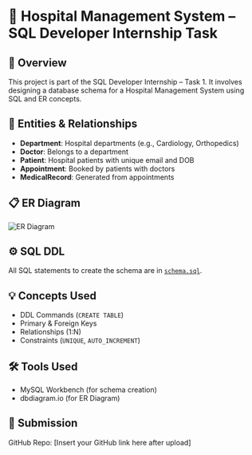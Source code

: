 # 🏥 Hospital Management System – SQL Developer Internship Task

## 📌 Overview
This project is part of the SQL Developer Internship – Task 1. It involves designing a database schema for a Hospital Management System using SQL and ER concepts.

## 🧱 Entities & Relationships
- **Department**: Hospital departments (e.g., Cardiology, Orthopedics)
- **Doctor**: Belongs to a department
- **Patient**: Hospital patients with unique email and DOB
- **Appointment**: Booked by patients with doctors
- **MedicalRecord**: Generated from appointments

## 📋 ER Diagram
![ER Diagram](ER_Diagram.png)

## ⚙️ SQL DDL
All SQL statements to create the schema are in [`schema.sql`](schema.sql).

## 💡 Concepts Used
- DDL Commands (`CREATE TABLE`)
- Primary & Foreign Keys
- Relationships (1:N)
- Constraints (`UNIQUE`, `AUTO_INCREMENT`)

## 🛠 Tools Used
- MySQL Workbench (for schema creation)
- dbdiagram.io (for ER Diagram)

## 🔗 Submission
GitHub Repo: [Insert your GitHub link here after upload]
